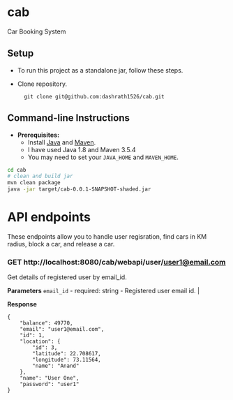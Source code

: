 # cab

Car Booking System

Setup
-----

* To run this project as a standalone jar, follow these steps.
* Clone repository.

        git clone git@github.com:dashrath1526/cab.git


Command-line Instructions
-------------------------

* **Prerequisites:**
    * Install [Java](https://java.com) and [Maven](https://maven.apache.org/download.html).
    * I have used Java 1.8 and Maven 3.5.4
    * You may need to set your `JAVA_HOME` and `MAVEN_HOME`.

```bash
cd cab
# clean and build jar
mvn clean package
java -jar target/cab-0.0.1-SNAPSHOT-shaded.jar 
```

# API endpoints

These endpoints allow you to handle user regisration, find cars in KM radius, block a car, and release a car.

### GET http://localhost:8080/cab/webapi/user/user1@email.com
Get details of registered user by email_id.

**Parameters**
`email_id` - required: string - Registered user email id.                                                                     |

**Response**

```
{
    "balance": 49770,
    "email": "user1@email.com",
    "id": 1,
    "location": {
        "id": 3,
        "latitude": 22.708617,
        "longitude": 73.11564,
        "name": "Anand"
    },
    "name": "User One",
    "password": "user1"
}
```

